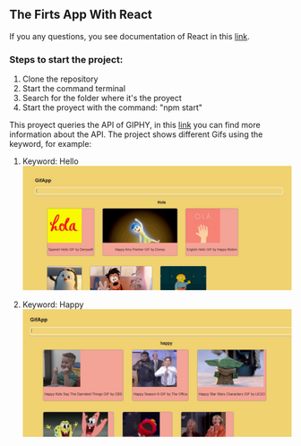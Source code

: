 ## The Firts App With React
If you any questions, you see documentation of React in this [link](https://create-react-app.dev/).

### Steps to start the project:
1.  Clone the repository
2.  Start the command terminal
3.  Search for the folder where it's the proyect
4.  Start the proyect with the command: "npm start"

This proyect queries the API of GIPHY, in this [link](https://developers.giphy.com/) you can find more information about the API.
The project shows different Gifs using the keyword, for example:
1. Keyword: Hello
    ![](src/img/ExampleImg1.JPG)

2. Keyword: Happy
    ![](src/img/ExampleImg2.JPG)